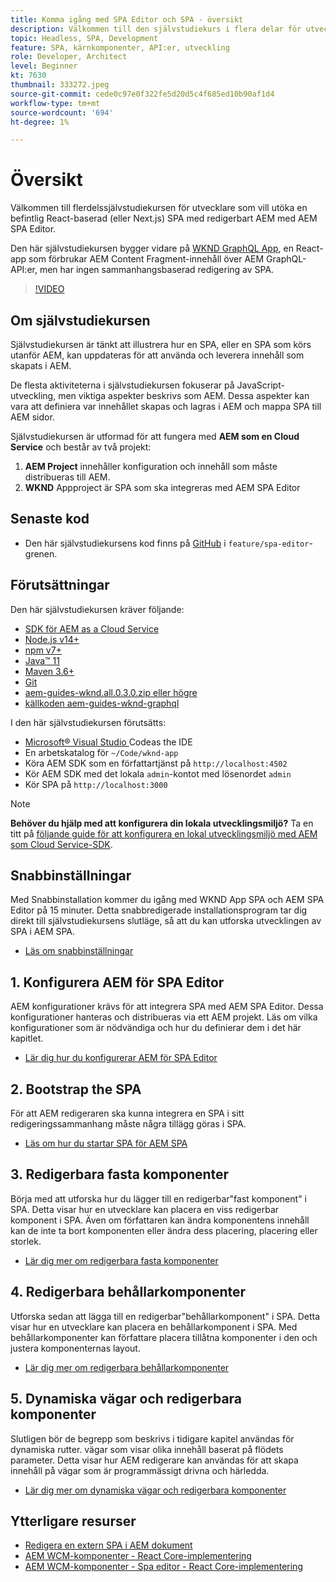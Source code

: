 ```yaml
---
title: Komma igång med SPA Editor och SPA - översikt
description: Välkommen till den självstudiekurs i flera delar för utvecklare som vill utöka en befintlig SPA med redigerbart AEM med AEM SPA Editor.
topic: Headless, SPA, Development
feature: SPA, kärnkomponenter, API:er, utveckling
role: Developer, Architect
level: Beginner
kt: 7630
thumbnail: 333272.jpeg
source-git-commit: cede0c97e0f322fe5d20d5c4f685ed10b90af1d4
workflow-type: tm+mt
source-wordcount: '694'
ht-degree: 1%

---
```



# Översikt

Välkommen till flerdelssjälvstudiekursen för utvecklare som vill utöka en befintlig React-baserad (eller Next.js) SPA med redigerbart AEM med AEM SPA Editor.

Den här självstudiekursen bygger vidare på [WKND GraphQL App](https://experienceleague.adobe.com/docs/experience-manager-learn/getting-started-with-aem-headless/graphql/overview.html), en React-app som förbrukar AEM Content Fragment-innehåll över AEM GraphQL-API:er, men har ingen sammanhangsbaserad redigering av SPA.

>[!VIDEO](https://video.tv.adobe.com/v/333272/?quality=12&learn=on)

## Om självstudiekursen

Självstudiekursen är tänkt att illustrera hur en SPA, eller en SPA som körs utanför AEM, kan uppdateras för att använda och leverera innehåll som skapats i AEM.

De flesta aktiviteterna i självstudiekursen fokuserar på JavaScript-utveckling, men viktiga aspekter beskrivs som AEM. Dessa aspekter kan vara att definiera var innehållet skapas och lagras i AEM och mappa SPA till AEM sidor.

Självstudiekursen är utformad för att fungera med **AEM som en Cloud Service** och består av två projekt:

1. __AEM Project__ innehåller konfiguration och innehåll som måste distribueras till AEM.
1. __WKND__ Appproject är SPA som ska integreras med AEM SPA Editor

## Senaste kod

+ Den här självstudiekursens kod finns på [GitHub](https://github.com/adobe/aem-guides-wknd-graphql) i `feature/spa-editor`-grenen.

## Förutsättningar

Den här självstudiekursen kräver följande:

+ [SDK för AEM as a Cloud Service](https://experienceleague.adobe.com/docs/experience-manager-learn/cloud-service/local-development-environment-set-up/aem-runtime.html?lang=en)
+ [Node.js v14+](https://nodejs.org/en/)
+ [npm v7+](https://www.npmjs.com/)
+ [Java™ 11](https://downloads.experiencecloud.adobe.com/content/software-distribution/en/general.html)
+ [Maven 3.6+](https://maven.apache.org/)
+ [Git](https://git-scm.com/downloads)
+ [aem-guides-wknd.all.0.3.0.zip eller högre](https://github.com/adobe/aem-guides-wknd/releases)
+ [källkoden aem-guides-wknd-graphql](https://github.com/adobe/aem-guides-wknd-graphql)

I den här självstudiekursen förutsätts:

+ [Microsoft® Visual Studio ](https://visualstudio.microsoft.com/) Codeas the IDE
+ En arbetskatalog för `~/Code/wknd-app`
+ Köra AEM SDK som en författartjänst på `http://localhost:4502`
+ Kör AEM SDK med det lokala `admin`-kontot med lösenordet `admin`
+ Kör SPA på `http://localhost:3000`

>[!NOTE]
>
> **Behöver du hjälp med att konfigurera din lokala utvecklingsmiljö?** Ta en titt på  [följande guide för att konfigurera en lokal utvecklingsmiljö med AEM som Cloud Service-SDK](https://experienceleague.adobe.com/docs/experience-manager-learn/cloud-service/local-development-environment-set-up/overview.html).


## Snabbinställningar

Med Snabbinstallation kommer du igång med WKND App SPA och AEM SPA Editor på 15 minuter. Detta snabbredigerade installationsprogram tar dig direkt till självstudiekursens slutläge, så att du kan utforska utvecklingen av SPA i AEM SPA.

+ [Läs om snabbinställningar](./quick-setup.md)

## 1. Konfigurera AEM för SPA Editor

AEM konfigurationer krävs för att integrera SPA med AEM SPA Editor. Dessa konfigurationer hanteras och distribueras via ett AEM projekt. Läs om vilka konfigurationer som är nödvändiga och hur du definierar dem i det här kapitlet.

+ [Lär dig hur du konfigurerar AEM för SPA Editor](./aem-configure.md)

## 2. Bootstrap the SPA

För att AEM redigeraren ska kunna integrera en SPA i sitt redigeringssammanhang måste några tillägg göras i SPA.

+ [Läs om hur du startar SPA för AEM SPA](./spa-bootstrap.md)

## 3. Redigerbara fasta komponenter

Börja med att utforska hur du lägger till en redigerbar&quot;fast komponent&quot; i SPA. Detta visar hur en utvecklare kan placera en viss redigerbar komponent i SPA. Även om författaren kan ändra komponentens innehåll kan de inte ta bort komponenten eller ändra dess placering, placering eller storlek.

+ [Lär dig mer om redigerbara fasta komponenter](./spa-fixed-component.md)

## 4. Redigerbara behållarkomponenter

Utforska sedan att lägga till en redigerbar&quot;behållarkomponent&quot; i SPA. Detta visar hur en utvecklare kan placera en behållarkomponent i SPA. Med behållarkomponenter kan författare placera tillåtna komponenter i den och justera komponenternas layout.

+ [Lär dig mer om redigerbara behållarkomponenter](./spa-container-component.md)

## 5. Dynamiska vägar och redigerbara komponenter

Slutligen bör de begrepp som beskrivs i tidigare kapitel användas för dynamiska rutter. vägar som visar olika innehåll baserat på flödets parameter. Detta visar hur AEM redigerare kan användas för att skapa innehåll på vägar som är programmässigt drivna och härledda.

+ [Lär dig mer om dynamiska vägar och redigerbara komponenter](./spa-dynamic-routes.md)

## Ytterligare resurser

+ [Redigera en extern SPA i AEM dokument](https://experienceleague.adobe.com/docs/experience-manager-cloud-service/implementing/developing/hybrid/editing-external-spa.html)
+ [AEM WCM-komponenter - React Core-implementering](https://www.npmjs.com/package/@adobe/aem-core-components-react-base)
+ [AEM WCM-komponenter - Spa editor - React Core-implementering](https://www.npmjs.com/package/@adobe/aem-core-components-react-spa)
